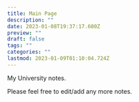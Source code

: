 ```yaml
---
title: Main Page
description: ""
date: 2023-01-08T19:37:17.600Z
preview: ""
draft: false
tags: ""
categories: ""
lastmod: 2023-01-09T01:10:04.724Z
---
```

My University notes.

Please feel free to edit/add any more notes.
